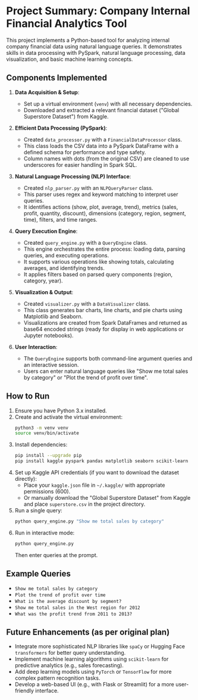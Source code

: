 # Project Summary: Company Internal Financial Analytics Tool

This project implements a Python-based tool for analyzing internal company financial data using natural language queries. It demonstrates skills in data processing with PySpark, natural language processing, data visualization, and basic machine learning concepts.

## Components Implemented

1.  **Data Acquisition & Setup**:
    *   Set up a virtual environment (`venv`) with all necessary dependencies.
    *   Downloaded and extracted a relevant financial dataset ("Global Superstore Dataset") from Kaggle.

2.  **Efficient Data Processing (PySpark)**:
    *   Created `data_processor.py` with a `FinancialDataProcessor` class.
    *   This class loads the CSV data into a PySpark DataFrame with a defined schema for performance and type safety.
    *   Column names with dots (from the original CSV) are cleaned to use underscores for easier handling in Spark SQL.

3.  **Natural Language Processing (NLP) Interface**:
    *   Created `nlp_parser.py` with an `NLPQueryParser` class.
    *   This parser uses regex and keyword matching to interpret user queries.
    *   It identifies actions (show, plot, average, trend), metrics (sales, profit, quantity, discount), dimensions (category, region, segment, time), filters, and time ranges.

4.  **Query Execution Engine**:
    *   Created `query_engine.py` with a `QueryEngine` class.
    *   This engine orchestrates the entire process: loading data, parsing queries, and executing operations.
    *   It supports various operations like showing totals, calculating averages, and identifying trends.
    *   It applies filters based on parsed query components (region, category, year).

5.  **Visualization & Output**:
    *   Created `visualizer.py` with a `DataVisualizer` class.
    *   This class generates bar charts, line charts, and pie charts using Matplotlib and Seaborn.
    *   Visualizations are created from Spark DataFrames and returned as base64 encoded strings (ready for display in web applications or Jupyter notebooks).

6.  **User Interaction**:
    *   The `QueryEngine` supports both command-line argument queries and an interactive session.
    *   Users can enter natural language queries like "Show me total sales by category" or "Plot the trend of profit over time".

## How to Run

1.  Ensure you have Python 3.x installed.
2.  Create and activate the virtual environment:
    ```bash
    python3 -m venv venv
    source venv/bin/activate
    ```
3.  Install dependencies:
    ```bash
    pip install --upgrade pip
    pip install kaggle pyspark pandas matplotlib seaborn scikit-learn
    ```
4.  Set up Kaggle API credentials (if you want to download the dataset directly):
    *   Place your `kaggle.json` file in `~/.kaggle/` with appropriate permissions (600).
    *   Or manually download the "Global Superstore Dataset" from Kaggle and place `superstore.csv` in the project directory.
5.  Run a single query:
    ```bash
    python query_engine.py "Show me total sales by category"
    ```
6.  Run in interactive mode:
    ```bash
    python query_engine.py
    ```
    Then enter queries at the prompt.

## Example Queries

*   `Show me total sales by category`
*   `Plot the trend of profit over time`
*   `What is the average discount by segment?`
*   `Show me total sales in the West region for 2012`
*   `What was the profit trend from 2011 to 2013?`

## Future Enhancements (as per original plan)

*   Integrate more sophisticated NLP libraries like `spaCy` or Hugging Face `transformers` for better query understanding.
*   Implement machine learning algorithms using `scikit-learn` for predictive analytics (e.g., sales forecasting).
*   Add deep learning models using `PyTorch` or `TensorFlow` for more complex pattern recognition tasks.
*   Develop a web-based UI (e.g., with Flask or Streamlit) for a more user-friendly interface.